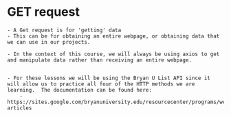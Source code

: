 
# GET request
    - A Get request is for 'getting' data
    - This can be for obtaining an entire webpage, or obtaining data that we can use in our projects.
    
    - In the context of this course, we will always be using axios to get and manipulate data rather than receiving an entire webpage.
    
    
    - For these lessons we will be using the Bryan U List API since it will allow us to practice all four of the HTTP methods we are learning.  The documentation can be found here:
        - https://sites.google.com/bryanuniversity.edu/resourcecenter/programs/webdev/webdev-articles